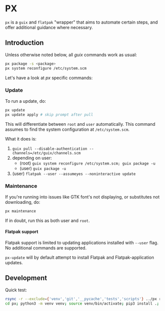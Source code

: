 # PX

`px` is a `guix` and `flatpak` "wrapper" that aims to automate certain steps, and offer additional guidance where necessary.

## Introduction

Unless otherwise noted below, all _guix_ commands work as usual:

```bash
px package -s <package>
px system reconfigure /etc/system.scm
```

Let's have a look at _px_ specific commands:

### Update

To run a update, do:

```bash
px update
px update apply # skip prompt after pull
```

This will differentiate between `root` and `user` automatically. This command assumes to find the system configuration at `/etc/system.scm`.

What it does is:

1. `guix pull --disable-authentication --channels=/etc/guix/channels.scm`
2. depending on user:
   - (root) `guix system reconfigure /etc/system.scm; guix package -u`
   - (user) `guix package -u`
3. (user) `flatpak --user --assumeyes --noninteractive update`

### Maintenance

If you're running into issues like GTK font's not displaying, or substitutes not downloading, do:

```bash
px maintenance
```

If in doubt, run this as both user and `root`.

#### Flatpak support

Flatpak support is limited to updating applications installed with `--user` flag. No additional commands are supported.

`px-update` will by default attempt to install Flatpak and Flatpak-application updates.

## Development

Quick test:

```bash
rsync -r --exclude={'venv','git','__pycache','tests','scripts'} ../px root@<IP>:/root
cd px; python3 -m venv venv; source venv/bin/activate; pip3 install .; px update apply
```
